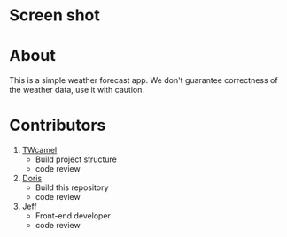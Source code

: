 # Screen shot

# About

This is a simple weather forecast app. We don't guarantee correctness of the weather data, use it with caution.

# Contributors

1. [TWcamel](https://github.com/TWcamel)
   - Build project structure
   - code review
2. [Doris](https://github.com/pingdori)
   - Build this repository
   - code review
3. [Jeff](https://github.com/JackTsai890405)
   - Front-end developer
   - code review
